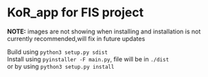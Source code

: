 # KoR_app for FIS project

**NOTE:** images are not showing when installing and installation is not currently recommended,will fix in future updates 

Build using ``python3 setup.py sdist ``  
Install using ``pyinstaller -F main.py``, file will be in ``./dist``  
or by using ``python3 setup.py install``

